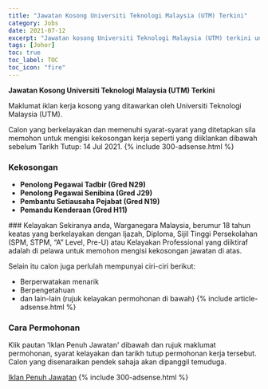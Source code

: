 ```yaml
---
title: "Jawatan Kosong Universiti Teknologi Malaysia (UTM) Terkini" 
category: Jobs 
date: 2021-07-12 
excerpt: "Jawatan kosong Universiti Teknologi Malaysia (UTM) terkini untuk kekosongan Penolong Pegawai Tadbir (Gred N29),Penolong Pegawai Senibina (Gred J29),Pembantu Setiausaha Pejabat (Gred N19),Pemandu Kenderaan (Gred H11)" 
tags: [Johor] 
toc: true 
toc_label: TOC 
toc_icon: "fire" 
--- 
```


**Jawatan Kosong Universiti Teknologi Malaysia (UTM) Terkini**

Maklumat iklan kerja kosong yang ditawarkan oleh Universiti Teknologi Malaysia (UTM). 

Calon yang berkelayakan dan memenuhi syarat-syarat yang ditetapkan sila memohon untuk mengisi kekosongan kerja seperti yang diiklankan dibawah sebelum Tarikh Tutup: 14 Jul 2021. 
{% include 300-adsense.html %} 
### Kekosongan 
<ul>
<li><strong>Penolong Pegawai Tadbir (Gred N29)</strong></li>
<li><strong>Penolong Pegawai Senibina (Gred J29)</strong></li>
<li><strong>Pembantu Setiausaha Pejabat (Gred N19)</strong></li>
<li><strong>Pemandu Kenderaan (Gred H11)</strong></li>
</ul> 
### Kelayakan 
Sekiranya anda, Warganegara Malaysia, berumur 18 tahun keatas yang berkelayakan dengan Ijazah, Diploma, Sijil Tinggi Persekolahan (SPM, STPM, “A” Level, Pre-U) atau Kelayakan Professional yang diiktiraf adalah di pelawa untuk memohon mengisi kekosongan jawatan di atas.

Selain itu calon juga perlulah mempunyai ciri-ciri berikut:
- Berperwatakan menarik
- Berpengetahuan
- dan lain-lain (rujuk kelayakan permohonan di bawah) 
{% include article-adsense.html %} 
### Cara Permohonan 
Klik pautan 'Iklan Penuh Jawatan' dibawah dan rujuk maklumat permohonan, syarat kelayakan dan tarikh tutup permohonan kerja tersebut.
Calon yang disenaraikan pendek sahaja akan dipanggil temuduga.

<a href="https://registrar.utm.my/bsm/career-utm/" class="btn btn--info" target="_blank" rel="nofollow noopenner">Iklan Penuh Jawatan</a> 
{% include 300-adsense.html %} 